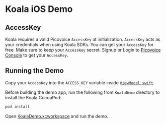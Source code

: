# Koala iOS Demo

## AccessKey

Koala requires a valid Picovoice `AccessKey` at initialization. `AccessKey` acts as your credentials when using Koala SDKs.
You can get your `AccessKey` for free. Make sure to keep your `AccessKey` secret.
Signup or Login to [Picovoice Console](https://console.picovoice.ai/) to get your `AccessKey`.

## Running the Demo

Copy your `AccessKey` into the `ACCESS_KEY` variable inside [`ViewModel.swift`](./KoalaDemo/KoalaDemo/ViewModel.swift).

Before building the demo app, run the following from `KoalaDemo` directory to install the Koala CocoaPod:

```ruby
pod install
```

Open [KoalaDemo.xcworkspace](./KoalaDemo/KoalaDemo.xcworkspace) and run the demo.

